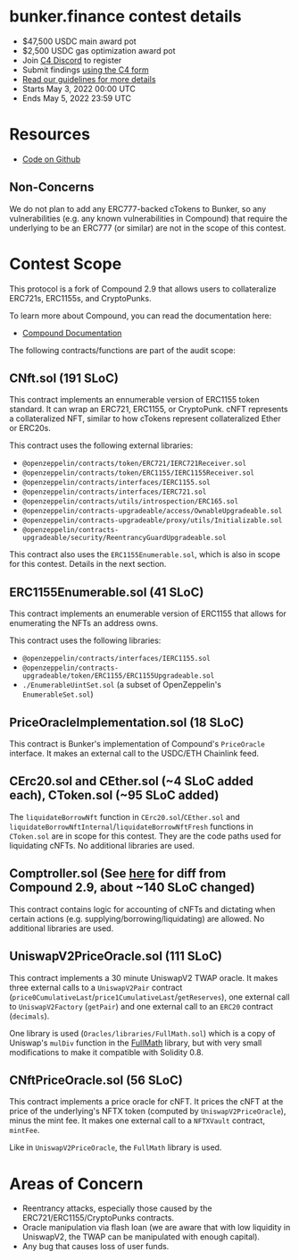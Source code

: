 # bunker.finance contest details
- $47,500 USDC main award pot
- $2,500 USDC gas optimization award pot
- Join [C4 Discord](https://discord.gg/code4rena) to register
- Submit findings [using the C4 form](https://code4rena.com/contests/2022-05-bunkerfinance-contest/submit)
- [Read our guidelines for more details](https://docs.code4rena.com/roles/wardens)
- Starts May 3, 2022 00:00 UTC
- Ends May 5, 2022 23:59 UTC

# Resources

- [Code on Github](https://github.com/bunkerfinance/bunker-protocol/tree/752126094691e7457d08fc62a6a5006df59bd2fe)

## Non-Concerns

We do not plan to add any ERC777-backed cTokens to Bunker, so any vulnerabilities (e.g. any known vulnerabilities in Compound) that require the underlying to be an ERC777 (or similar) are not in the scope of this contest.

# Contest Scope

This protocol is a fork of Compound 2.9 that allows users to collateralize ERC721s, ERC1155s, and CryptoPunks.

To learn more about Compound, you can read the documentation here:
- [Compound Documentation](https://compound.finance/docs)

The following contracts/functions are part of the audit scope:

## CNft.sol (191 SLoC)

This contract implements an ennumerable version of ERC1155 token standard. It can wrap an ERC721, ERC1155, or CryptoPunk. cNFT represents a collateralized NFT, similar to how cTokens represent collateralized Ether or ERC20s.

This contract uses the following external libraries:
- `@openzeppelin/contracts/token/ERC721/IERC721Receiver.sol`
- `@openzeppelin/contracts/token/ERC1155/IERC1155Receiver.sol`
- `@openzeppelin/contracts/interfaces/IERC1155.sol`
- `@openzeppelin/contracts/interfaces/IERC721.sol`
- `@openzeppelin/contracts/utils/introspection/ERC165.sol`
- `@openzeppelin/contracts-upgradeable/access/OwnableUpgradeable.sol`
- `@openzeppelin/contracts-upgradeable/proxy/utils/Initializable.sol`
- `@openzeppelin/contracts-upgradeable/security/ReentrancyGuardUpgradeable.sol`

This contract also uses the `ERC1155Enumerable.sol`, which is also in scope for this contest. Details in the next section.

## ERC1155Enumerable.sol (41 SLoC)

This contract implements an enumerable version of ERC1155 that allows for enumerating the NFTs an address owns.

This contract uses the following libraries:
- `@openzeppelin/contracts/interfaces/IERC1155.sol`
- `@openzeppelin/contracts-upgradeable/token/ERC1155/ERC1155Upgradeable.sol`
- `./EnumerableUintSet.sol` (a subset of OpenZeppelin's `EnumerableSet.sol`)

## PriceOracleImplementation.sol (18 SLoC)

This contract is Bunker's implementation of Compound's `PriceOracle` interface. It makes an external call to the USDC/ETH Chainlink feed.

## CErc20.sol and CEther.sol (~4 SLoC added each), CToken.sol (~95 SLoC added)

The `liquidateBorrowNft` function in `CErc20.sol`/`CEther.sol` and `liquidateBorrowNftInternal`/`liquidateBorrowNftFresh` functions in `CToken.sol` are in scope for this contest. They are the code paths used for liquidating cNFTs. No additional libraries are used.

## Comptroller.sol (See [here](https://github.com/bunkerfinance/bunker-protocol/commit/752126094691e7457d08fc62a6a5006df59bd2fe) for diff from Compound 2.9, about ~140 SLoC changed)

This contract contains logic for accounting of cNFTs and dictating when certain actions (e.g. supplying/borrowing/liquidating) are allowed. No additional libraries are used.

## UniswapV2PriceOracle.sol (111 SLoC)

This contract implements a 30 minute UniswapV2 TWAP oracle. It makes three external calls to a `UniswapV2Pair` contract (`price0CumulativeLast`/`price1CumulativeLast`/`getReserves`), one external call to `UniswapV2Factory` (`getPair`) and one external call to an `ERC20` contract (`decimals`).

One library is used (`Oracles/libraries/FullMath.sol`) which is a copy of Uniswap's `mulDiv` function in the [FullMath](https://github.com/Uniswap/v3-core/blob/main/contracts/libraries/FullMath.sol) library, but with very small modifications to make it compatible with Solidity 0.8.

## CNftPriceOracle.sol (56 SLoC)

This contract implements a price oracle for cNFT. It prices the cNFT at the price of the underlying's NFTX token (computed by `UniswapV2PriceOracle`), minus the mint fee. It makes one external call to a `NFTXVault` contract, `mintFee`.

Like in `UniswapV2PriceOracle`, the `FullMath` library is used.

# Areas of Concern

- Reentrancy attacks, especially those caused by the ERC721/ERC1155/CryptoPunks contracts.
- Oracle manipulation via flash loan (we are aware that with low liquidity in UniswapV2, the TWAP can be manipulated with enough capital).
- Any bug that causes loss of user funds.
